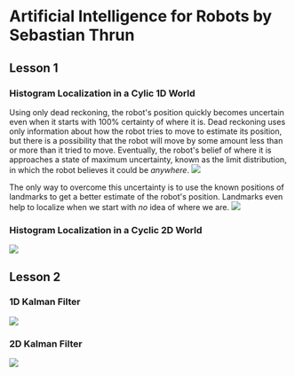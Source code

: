 # Artificial Intelligence for Robots by Sebastian Thrun

## Lesson 1
### Histogram Localization in a Cylic 1D World
Using only dead reckoning, the robot's position quickly becomes uncertain even when it starts with 100% certainty of where it is. Dead reckoning uses only information about how the robot tries to move to estimate its position, but there is a possibility that the robot will move by some amount less than or more than it tried to move. Eventually, the robot's belief of where it is approaches a state of maximum uncertainty, known as the limit distribution, in which the robot believes it could be _anywhere_.
![](https://github.com/daniel-s-ingram/ai_for_robots/blob/master/Histogram%20Filter/only_move.gif)

The only way to overcome this uncertainty is to use the known positions of landmarks to get a better estimate of the robot's position. Landmarks even help to localize when we start with _no_ idea of where we are. 
![](https://github.com/daniel-s-ingram/ai_for_robots/blob/master/Histogram%20Filter/sense_and_move.gif)

### Histogram Localization in a Cyclic 2D World
![](https://github.com/daniel-s-ingram/ai_for_robots/blob/master/Histogram%20Filter/localization_2d.gif)

## Lesson 2
### 1D Kalman Filter
![](https://github.com/daniel-s-ingram/ai_for_robots/blob/master/Kalman%20Filter/kalman_1d.gif)

### 2D Kalman Filter
![](https://github.com/daniel-s-ingram/ai_for_robots/blob/master/Kalman%20Filter/kalman_2d.gif)